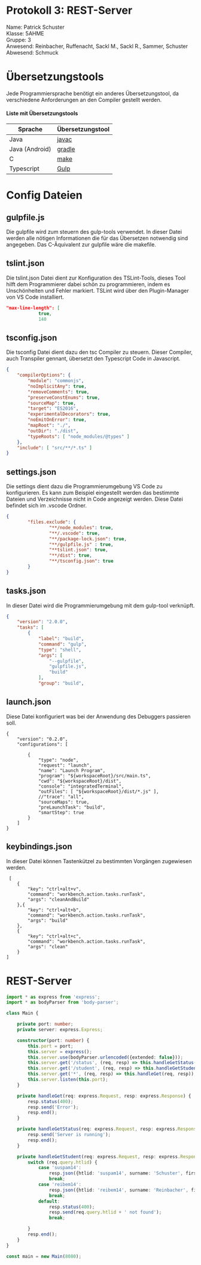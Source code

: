 # Protokoll 3: REST-Server
Name: Patrick Schuster  
Klasse: 5AHME  
Gruppe: 3    
Anwesend: Reinbacher, Ruffenacht, Sackl M., Sackl R., Sammer, Schuster  
Abwesend: Schmuck

# Übersetzungstools
Jede Programmiersprache benötigt ein anderes Übersetzungstool, da verschiedene Anforderungen an den Compiler gestellt werden.
#### Liste mit Übersetzungstools
Sprache | Übersetzungstool  
---|---  
Java | [javac](https://en.wikipedia.org/wiki/Javac)  
Java (Android) | [gradle](https://de.wikipedia.org/wiki/Gradle)  
C | [make](https://de.wikipedia.org/wiki/Make)  
Typescript | [Gulp](https://de.wikipedia.org/wiki/Gulp.js)  

# Config Dateien

## gulpfile.js
Die gulpfile wird zum steuern des gulp-tools verwendet. In dieser Datei werden alle nötigen Informationen die für das Übersetzen notwendig sind angegeben. Das C-Äquivalent zur gulpfile wäre die makefile.
## tslint.json
Die tslint.json Datei dient zur Konfiguration des TSLint-Tools, dieses Tool hilft dem Programmierer dabei schön zu programmieren, indem es Unschönheiten und Fehler markiert. TSLint wird über den Plugin-Manager von VS Code installiert.
```json
"max-line-length": [
            true,
            140  
```
## tsconfig.json
Die tsconfig Datei dient dazu den tsc Compiler zu steuern. Dieser Compiler, auch Transpiler gennant, übersetzt den Typescript Code in Javascript. 
```json
{
    "compilerOptions": {
        "module": "commonjs",
        "noImplicitAny": true,
        "removeComments": true,
        "preserveConstEnums": true,
        "sourceMap": true,
        "target": "ES2016",
        "experimentalDecorators": true,
        "noEmitOnError": true,
        "mapRoot": "./",
        "outDir": "./dist",
        "typeRoots": [ "node_modules/@types" ]
    },
    "include": [ "src/**/*.ts" ]
}
```
## settings.json
Die settings dient dazu die Programmierumgebung VS Code zu konfigurieren. Es kann zum Beispiel eingestellt werden das bestimmte Dateien und Verzeichnisse nicht in Code angezeigt werden. Diese Datei befindet sich im .vscode Ordner.
```json
{
        "files.exclude": {
                "**/node_modules": true,
                "**/.vscode": true,
                "**/package-lock.json": true,
                "**/gulpfile.js" : true,
                "**tslint.json": true,
                "**/dist": true,
                "**/tsconfig.json": true
        }
}
```
## tasks.json
In dieser Datei wird die Programmierumgebung mit dem gulp-tool verknüpft.
```json
{
    "version": "2.0.0",
    "tasks": [
        {
            "label": "build",
            "command": "gulp",
            "type": "shell",
            "args": [
                "--gulpfile",
                "gulpfile.js",
                "build"
            ],
            "group": "build",
```
## launch.json
Diese Datei konfiguriert was bei der Anwendung des Debuggers passieren soll.
```
{
    "version": "0.2.0",
    "configurations": [

        {
            "type": "node",
            "request": "launch",
            "name": "Launch Program",
            "program": "${workspaceRoot}/src/main.ts",
            "cwd": "${workspaceRoot}/dist",
            "console": "integratedTerminal",
            "outFiles": [ "${workspaceRoot}/dist/*.js" ],
            //"trace": "all",
            "sourceMaps": true,
            "preLaunchTask": "build",
            "smartStep": true
        }
    ]
}  
```
## keybindings.json
In dieser Datei können Tastenkützel zu bestimmten Vorgängen zugewiesen werden.
```
 [
    {
        "key": "ctrl+alt+v",
        "command": "workbench.action.tasks.runTask",
        "args": "cleanAndBuild"
    },{
        "key": "ctrl+alt+b",
        "command": "workbench.action.tasks.runTask",
        "args": "build"
    },
    {
        "key": "ctrl+alt+c",
        "command": "workbench.action.tasks.runTask",
        "args": "clean"
    }
]
```
# REST-Server
```typescript
import * as express from 'express';
import * as bodyParser from 'body-parser';

class Main {

    private port: number;
    private server: express.Express;

    constructor(port: number) {
        this.port = port;
        this.server = express();
        this.server.use(bodyParser.urlencoded({extended: false}));
        this.server.get('/status', (req, resp) => this.handleGetStatus(req, resp));
        this.server.get('/student', (req, resp) => this.handleGetStudent(req, resp));
        this.server.get('*', (req, resp) => this.handleGet(req, resp));
        this.server.listen(this.port);
    }

    private handleGet(req: express.Request, resp: express.Response) {
        resp.status(400);
        resp.send('Error');
        resp.end();
    }

    private handleGetStatus(req: express.Request, resp: express.Response) {
        resp.send('Server is running');
        resp.end();
    }

    private handleGetStudent(req: express.Request, resp: express.Response) {
        switch (req.query.htlid) {
            case 'suspam14':
                resp.json({htlid: 'suspam14', surname: 'Schuster', firstname: 'Patrick'});
                break;
            case 'reibem14':
                resp.json({htlid: 'reibem14', surname: 'Reinbacher', firstname: 'Bernhard'});
                break;
            default:
                resp.status(400);
                resp.send(req.query.htlid + ' not found');
                break;

        }
        resp.end();
    }
}

const main = new Main(8080);  
```

